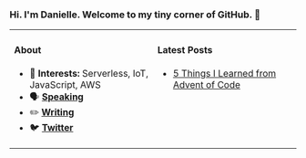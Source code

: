 ### Hi. I'm Danielle. Welcome to my tiny corner of GitHub. 👋

<table rules="none"><tr><td valign="top" width="50%">
  
#### About
- 🧠 **Interests:** Serverless, IoT, JavaScript, AWS 
- 🗣 **[Speaking](https://www.danielleheberling.xyz/speaking)**
- ✏️ **[Writing](https://www.danielleheberling.xyz/)**
- 🐦 **[Twitter](https://twitter.com/deeheber)**

</td><td valign="top" width="50%">

#### Latest Posts
<!-- start latest posts -->
- [5 Things I Learned from Advent of Code](https://danielleheberling.xyz/blog/advent-of-code/)
<!-- end latest posts -->

</td>
</tr></table>

